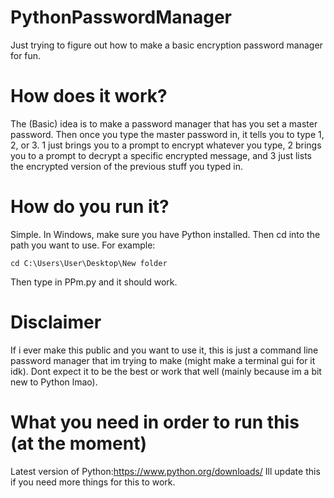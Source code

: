 # PythonPasswordManager
Just trying to figure out how to make a basic encryption password manager for fun.
# How does it work?
The (Basic) idea is to make a password manager that has you set a master password. Then once you type the master password in, it tells you to type 1, 2, or 3. 1 just brings you to a prompt to encrypt whatever you type, 2 brings you to a prompt to decrypt a specific encrypted message, and 3 just lists the encrypted version of the previous stuff you typed in.
# How do you run it?
Simple. In Windows, make sure you have Python installed. Then cd into the path you want to use. For example:

``cd C:\Users\User\Desktop\New folder``

Then type in PPm.py and it should work.

# Disclaimer 
If i ever make this public and you want to use it, this is just a command line password manager that im trying to make (might make a terminal gui for it idk). Dont expect it to be the best or work that well (mainly because im a bit new to Python lmao).

# What you need in order to run this (at the moment)
Latest version of Python:https://www.python.org/downloads/
Ill update this if you need more things for this to work.
